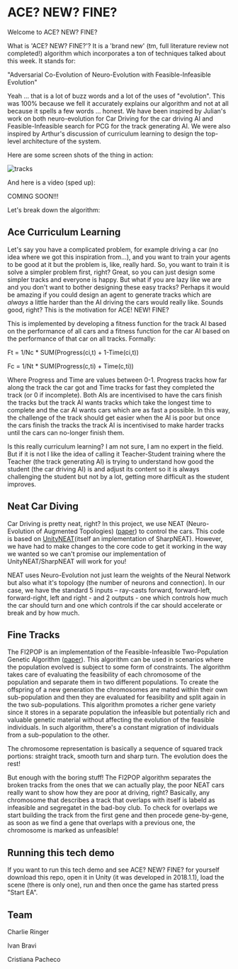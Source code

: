 # ACE? NEW? FINE?

Welcome to ACE? NEW? FINE?

What is 'ACE? NEW? FINE?'? It is a 'brand new' (tm, full literature review not completed!) algorithm which incorporates a ton of techniques talked about this week. It stands for:

"Adversarial Co-Evolution of Neuro-Evolution with Feasible-Infeasible Evolution"

Yeah ... that is a lot of buzz words and a lot of the uses of "evolution". This was 100% because we fell it accurately explains our algorithm and not at all because it spells a few words ... honest. We have been inspired by Julian's work on both neuro-evolution for Car Driving for the car driving AI and Feasible-Infeasible search for PCG for the track generating AI. We were also inspired by Arthur's discussion of curriculum learning to design the top-level architecture of the system.

Here are some screen shots of the thing in action:

![tracks](https://github.com/ivanbravi/ace_new_fun/blob/master/Screenshots/0123.png)

And here is a video (sped up):

COMING SOON!!!

Let's break down the algorithm:

## Ace Curriculum Learning
Let's say you have a complicated problem, for example driving a car (no idea where we got this inspiration from...), and you want to train your agents to be good at it but the problem is, like, really hard. So, you want to train it is solve a simpler problem first, right? Great, so you can just design some simpler tracks and everyone is happy. But what if you are lazy like we are and you don't want to bother designing these easy tracks? Perhaps it would be amazing if you could design an agent to generate tracks which are *always* a little harder than the AI driving the cars would really like. Sounds good, right? This is the motivation for ACE! NEW! FINE?

This is implemented by developing a fitness function for the track AI based on the performance of all cars and a fitness function for the car AI based on the performance of that car on all tracks. Formally:

Ft = 1/Nc * SUM(Progress(ci,t) + 1-Time(ci,t))

Fc = 1/Nt * SUM(Progress(c,ti) + Time(c,ti))

Where Progress and Time are values between 0-1. Progress tracks how far along the track the car got and Time tracks for fast they completed the track (or 0 if incomplete). Both AIs are incentivised to have the cars finish the tracks but the track AI wants tracks which take the longest time to complete and the car AI wants cars which are as fast a possible. In this way, the challenge of the track should get easier when the AI is poor but once the cars finish the tracks the track AI is incentivised to make harder tracks until the cars can no-longer finish them.

Is this really curriculum learning? I am not sure, I am no expert in the field. But if it is not I like the idea of calling it Teacher-Student training where the Teacher (the track generating AI) is trying to understand how good the student (the car driving AI) is and adjust its content so it is always challenging the student but not by a lot, getting more difficult as the student improves. 


## Neat Car Diving

Car Driving is pretty neat, right? In this project, we use NEAT (Neuro-Evolution of Augmented Topologies) ([paper](http://nn.cs.utexas.edu/downloads/papers/stanley.ec02.pdf)) to control the cars. This code is based on [UnityNEAT](https://github.com/lordjesus/UnityNEAT)(itself an implementation of SharpNEAT). However, we have had to make changes to the core code to get it working in the way we wanted so we can't promise our implementation of UnityNEAT/SharpNEAT will work for you!

NEAT uses Neuro-Evolution not just learn the weights of the Neural Network but also what it's topology (the number of neurons and connection). In our case, we have the standard 5 inputs – ray-casts forward, forward-left, forward-right, left and right - and 2 outputs - one which controls how much the car should turn and one which controls if the car should accelerate or break and by how much. 

## Fine Tracks

The FI2POP is an implementation of the Feasible-Infeasible Two-Population Genetic Algorithm ([paper](https://repository.upenn.edu/cgi/viewcontent.cgi?article=1269&context=oid_papers)). This algorithm can be used in scenarios where the population evolved is subject to some form of constraints. The algorithm takes care of evaluating the feasibility of each chromosome of the population and separate them in two different populations. To create the offspring of a new generation the chromosomes are mated within their own sub-population and then they are evaluated for feasibility and split again in the two sub-populations. This algorithm promotes a richer gene variety since it stores in a separate population the infeasible but potentially rich and valuable genetic material without affecting the evolution of the feasible individuals. In such algorithm, there's a constant migration of individuals from a sub-population to the other.

The chromosome representation is basically a sequence of squared track portions: straight track, smooth turn and sharp turn.
The evolution does the rest!

But enough with the boring stuff!
The FI2POP algorithm separates the broken tracks from the ones that we can actually play, the poor NEAT cars really want to show how they are poor at driving, right? Basically, any chromosome that describes a track that overlaps with itself is labeld as infeasible and segregatet in the bad-boy club. To check for overlaps we start building the track from the first gene and then procede gene-by-gene, as soon as we find a gene that overlaps with a previous one, the chromosome is marked as unfeasible!

## Running this tech demo
If you want to run this tech demo and see ACE? NEW? FINE? for yourself download this repo, open it in Unity (it was developed in 2018.1.1), load the scene (there is only one), run and then once the game has started press "Start EA". 

## Team

Charlie Ringer

Ivan Bravi

Cristiana Pacheco



